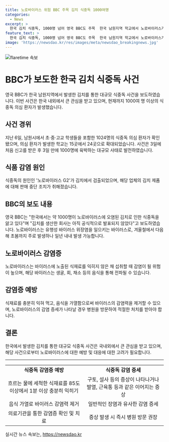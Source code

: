 ```yaml
---
title: 노로바이러스 위험 BBC 주목 김치 식중독 1000여명
categories:
  - News
excerpt: >
  한국 김치 식중독, 1000명 넘어 영국 BBC도 주목  한국 남원지역 학교에서 노로바이러스가 검출된 김치로 1000여명의 식중독 의심 환자 발생. 2일부터 15곳에서 24곳으로 확대된 의심 학교 수. 해당 김치 생산 업체의 모든 제품에 판매 중단 조치. BBC는 김치로 인한 식중독을 보도하며 주목. 노로바이러스는 겨울철부터 이듬해 초봄에 발생하며 익히지 않은 식재료 섭취 시 감염 가능. 노로바이러스 예방을 위해 식재료를 충분히 익혀 섭취해야 함. 감염 증세는 구토, 설사, 발열, 근육통 등이며 의료기관 방문이 필요.
feature_text: >
  한국 김치 식중독, 1000명 넘어 영국 BBC도 주목  한국 남원지역 학교에서 노로바이러스가 검출된 김치로 1000여명의 식중독 의심 환자 발생. 2일부터 15곳에서 24곳으로 확대된 의심 학교 수. 해당 김치 생산 업체의 모든 제품에 판매 중단 조치. BBC는 김치로 인한 식중독을 보도하며 주목. 노로바이러스는 겨울철부터 이듬해 초봄에 발생하며 익히지 않은 식재료 섭취 시 감염 가능. 노로바이러스 예방을 위해 식재료를 충분히 익혀 섭취해야 함. 감염 증세는 구토, 설사, 발열, 근육통 등이며 의료기관 방문이 필요.
image: 'https://newsdao.kr/res/images/meta/newsdao_breakingnews.jpg'
---
```


<p><img src="https://newsdao.kr/res/images/meta/newsdao_breakingnews.jpg" alt="flaretime 속보" /></p>

<h1 data-ke-size="size23">BBC가 보도한 한국 김치 식중독 사건</h1>

<p data-ke-size="size16">영국 BBC가 한국 남원지역에서 발생한 김치를 통한 대규모 식중독 사건을 보도하였습니다. 이번 사건은 한국 내외에서 큰 관심을 받고 있으며, 현재까지 1000여 명 이상의 식중독 의심 환자가 발생했습니다.</p>

<h2 data-ke-size="size20">사건 경위</h2>

<p data-ke-size="size16">지난 6일, 남원시에서 초·중·고교 학생들을 포함한 1024명의 식중독 의심 환자가 확인됐으며, 의심 환자가 발생한 학교는 15곳에서 24곳으로 확대되었습니다. 사건은 3일에 처음 신고를 받은 후 3일 만에 1000명에 육박하는 대규모 사태로 발전하였습니다.</p>

<h2 data-ke-size="size20">식품 감염 원인</h2>

<p data-ke-size="size16">식중독의 원인인 '노로바이러스 G2'가 김치에서 검출되었으며, 해당 업체의 김치 제품에 대해 판매 중단 조치가 취해졌습니다.</p>

<h2 data-ke-size="size20">BBC의 보도 내용</h2>

<p data-ke-size="size16">영국 BBC는 "한국에서는 약 1000명이 노로바이러스에 오염된 김치로 인한 식중독을 앓고 있다"며 "김치를 생산한 회사는 아직 공식적으로 발표되지 않았다"고 보도하였습니다. 노로바이러스는 유행성 바이러스 위장염을 일으키는 바이러스로, 겨울철에서 다음 해 초봄까지 주로 발생하나 일년 내내 발생 가능합니다.</p>

<h2 data-ke-size="size20">노로바이러스 감염증</h2>

<p data-ke-size="size16">노로바이러스는 바이러스에 노출된 식재료를 익히지 않은 채 섭취할 때 감염이 될 위험이 높으며, 해당 바이러스는 생굴, 회, 채소 등의 음식을 통해 전파될 수 있습니다.</p>

<h2 data-ke-size="size20">감염증 예방</h2>

<p data-ke-size="size16">식재료를 충분히 익혀 먹고, 음식을 가열함으로써 바이러스의 감염력을 제거할 수 있으며, 노로바이러스의 감염 증세가 나타날 경우 병원을 방문하여 적절한 처치를 받아야 합니다.</p>

<h2 data-ke-size="size20">결론</h2>

<p data-ke-size="size16">한국에서 발생한 김치를 통한 대규모 식중독 사건은 국내외에서 큰 관심을 받고 있으며, 해당 사건으로부터 노로바이러스에 대한 예방 및 대응에 대한 고려가 필요합니다.</p>

<hr data-ke-size="size16">

<table>
<tbody>
<tr>
<td style="text-align: center; height: 17px;"><b>식중독 감염증 예방</b></td>
<td style="text-align: center; height: 17px;"><b>식중독 감염 증세</b></td>
</tr>
<tr>
<td style="text-align: center;">흐르는 물에 세척한 식재료를 85도 이상에서 1분 이상 충분히 익히기</td>
<td style="text-align: center;">구토, 설사 등의 증상이 나타나거나 발열, 근육통 등과 같은 이어지는 증상</td>
</tr>
<tr>
<td style="text-align: center;">음식 가열로 바이러스 감염력 제거</td>
<td style="text-align: center;">일반적인 장염과 유사한 감염 증세</td>
</tr>
<tr>
<td style="text-align: center;">의료기관을 통한 감염증 확인 및 치료</td>
<td style="text-align: center;">증상 발생 시 즉시 병원 방문 권장</td>
</tr>
</tbody>
</table>
실시간 뉴스 속보는, <a href="https://newsdao.kr" rel="dofollow">https://newsdao.kr</a>


